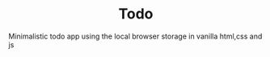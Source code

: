 <h1 align="center">Todo</h1>

Minimalistic todo app using the local browser storage in vanilla html,css and js
